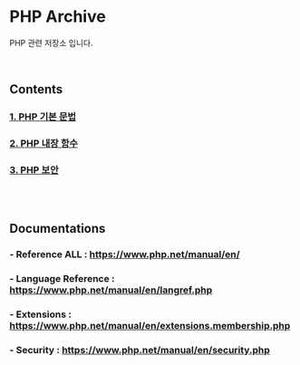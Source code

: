 # PHP Archive

PHP 관련 저장소 입니다.

<br>

## Contents

### [1. PHP 기본 문법](PHP.md)

### [2. PHP 내장 함수](PHP_EXTENSIONS.md)

### [3. PHP 보안](PHP_SECURITY.md)

<br><br>

## Documentations

### - Reference ALL : https://www.php.net/manual/en/

### - Language Reference : https://www.php.net/manual/en/langref.php

### - Extensions : https://www.php.net/manual/en/extensions.membership.php

### - Security : https://www.php.net/manual/en/security.php
